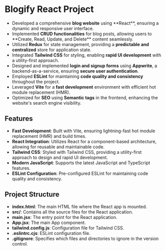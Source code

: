 # Blogify React Project

- Developed a comprehensive **blog website** using **React\*\*, ensuring a dynamic and responsive user interface.
- Implemented **CRUD functionalities** for blog posts, allowing users to **Create, Read, Update, and Delete\*\* content seamlessly.
- Utilized **Redux** for state management, providing a **predictable and centralized** store for application state.
- Integrated **Tailwind CSS** for styling, enabling **rapid UI development** with a utility-first approach.
- Designed and implemented **login and signup forms** using **Appwrite**, a backend-as-a-service, ensuring **secure user authentication**.
- Employed **ESLint** for maintaining **code quality and consistency** throughout the project.
- Leveraged **Vite** for a **fast development** environment with efficient hot module replacement (HMR).
- Optimized for **SEO** using **Semantic tags** in the frontend, enhancing the website's search engine visibility.


## Features

- **Fast Development**: Built with Vite, ensuring lightning-fast hot module replacement (HMR) and build times.
- **React Integration**: Utilizes React for a component-based architecture, allowing for reusable and maintainable code.
- **Tailwind CSS**: Styled with Tailwind CSS, providing a utility-first approach to design and rapid UI development.
- **Modern JavaScript**: Supports the latest JavaScript and TypeScript features.
- **ESLint Configuration**: Pre-configured ESLint for maintaining code quality and consistency.


## Project Structure

- **index.html**: The main HTML file where the React app is mounted.
- **src/**: Contains all the source files for the React application.
- **main.jsx**: The entry point for the React application.
- **App.jsx**: The main App component.
- **tailwind.config.js**: Configuration file for Tailwind CSS.
- **.eslintrc.cjs**: ESLint configuration file.
- **.gitignore**: Specifies which files and directories to ignore in the version control.
